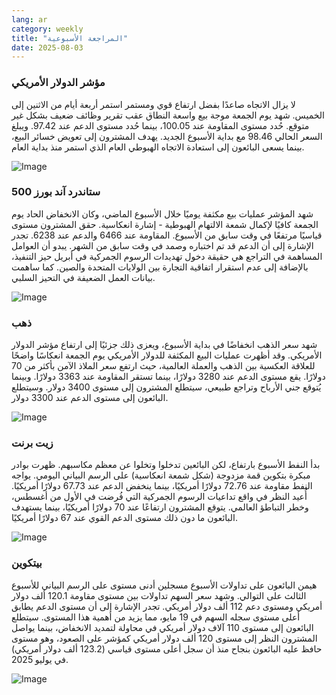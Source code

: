 ```yaml
---
lang: ar
category: weekly
title: "المراجعة الأسبوعية"
date: 2025-08-03
---
```


### مؤشر الدولار الأمريكي

لا يزال الاتجاه صاعدًا بفضل ارتفاع قوي ومستمر استمر أربعة أيام من الاثنين إلى الخميس. شهد يوم الجمعة موجة بيع واسعة النطاق عقب تقرير وظائف ضعيف بشكل غير متوقع. حُدد مستوى المقاومة عند 100.05، بينما حُدد مستوى الدعم عند 97.42. ويبلغ السعر الحالي 98.46 مع بداية الأسبوع الجديد. يهدف المشترون إلى تعويض خسائر البيع، بينما يسعى البائعون إلى استعادة الاتجاه الهبوطي العام الذي استمر منذ بداية العام.

![Image](https://markleighedu.github.io/img/Aug-2025/03-Aug-2025/usdindex.jpg)

### ستاندرد آند بورز 500

شهد المؤشر عمليات بيع مكثفة يوميًا خلال الأسبوع الماضي، وكان الانخفاض الحاد يوم الجمعة كافيًا لإكمال شمعة الالتهام الهبوطية - إشارة انعكاسية. حقق المشترون مستوى قياسيًا مرتفعًا في وقت سابق من الأسبوع. المقاومة عند 6466 والدعم عند 6238. تجدر الإشارة إلى أن الدعم قد تم اختباره وصمد في وقت سابق من الشهر. يبدو أن العوامل المساهمة في التراجع هي حقيقة دخول تهديدات الرسوم الجمركية في أبريل حيز التنفيذ، بالإضافة إلى عدم استقرار اتفاقية التجارة بين الولايات المتحدة والصين. كما ساهمت بيانات العمل الضعيفة في التحيز السلبي.

![Image](https://markleighedu.github.io/img/Aug-2025/03-Aug-2025/sp500.jpg)

### ذهب

شهد سعر الذهب انخفاضًا في بداية الأسبوع، ويعزى ذلك جزئيًا إلى ارتفاع مؤشر الدولار الأمريكي. وقد أظهرت عمليات البيع المكثفة للدولار الأمريكي يوم الجمعة انعكاسًا واضحًا للعلاقة العكسية بين الذهب والعملة العالمية، حيث ارتفع سعر الملاذ الآمن بأكثر من 70 دولارًا. يقع مستوى الدعم عند 3280 دولارًا، بينما تستقر المقاومة عند 3363 دولارًا. وبينما يُتوقع جني الأرباح وتراجع طبيعي، سيتطلع المشترون إلى مستوى 3400 دولار. وسيتطلع البائعون إلى مستوى الدعم عند 3300 دولار.

![Image](https://markleighedu.github.io/img/Aug-2025/03-Aug-2025/gold.jpg)

### زيت برنت

بدأ النفط الأسبوع بارتفاع، لكن البائعين تدخلوا وتخلوا عن معظم مكاسبهم. ظهرت بوادر مبكرة بتكوين قمة مزدوجة (شكل شمعة انعكاسية) على الرسم البياني اليومي. يواجه النفط مقاومة عند 72.76 دولارًا أمريكيًا، بينما ينخفض الدعم عند 67.73 دولارًا أمريكيًا. أُعيد النظر في واقع تداعيات الرسوم الجمركية التي فُرضت في الأول من أغسطس، وخطر التباطؤ العالمي. يتوقع المشترون ارتفاعًا عند 70 دولارًا أمريكيًا، بينما يستهدف البائعون ما دون ذلك مستوى الدعم القوي عند 67 دولارًا أمريكيًا.

![Image](https://markleighedu.github.io/img/Aug-2025/03-Aug-2025/brentoil.jpg)

### بيتكوين

هيمن البائعون على تداولات الأسبوع مسجلين أدنى مستوى على الرسم البياني للأسبوع الثالث على التوالي. وشهد سعر السهم تداولات بين مستوى مقاومة 120.1 ألف دولار أمريكي ومستوى دعم 112 ألف دولار أمريكي. تجدر الإشارة إلى أن مستوى الدعم يطابق أعلى مستوى سجله السهم في 19 مايو، مما يزيد من أهمية هذا المستوى. سيتطلع البائعون إلى مستوى 110 آلاف دولار أمريكي في محاولة لتمديد الانخفاض، بينما يواصل المشترون النظر إلى مستوى 120 ألف دولار أمريكي كمؤشر على الصعود، وهو مستوى حافظ عليه البائعون بنجاح منذ أن سجل أعلى مستوى قياسي (123.2 ألف دولار أمريكي) في يوليو 2025.

![Image](https://markleighedu.github.io/img/Aug-2025/03-Aug-2025/bitcoin.jpg)

